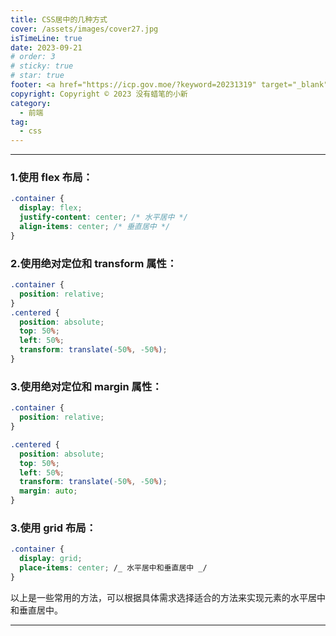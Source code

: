```yaml
---
title: CSS居中的几种方式
cover: /assets/images/cover27.jpg
isTimeLine: true
date: 2023-09-21
# order: 3
# sticky: true
# star: true
footer: <a href="https://icp.gov.moe/?keyword=20231319" target="_blank">萌 ICP 备 20231319 号</a>
copyright: Copyright © 2023 没有蜡笔的小新
category:
  - 前端
tag:
  - css
---
```


---

### 1.使用 flex 布局：

```css
.container {
  display: flex;
  justify-content: center; /* 水平居中 */
  align-items: center; /* 垂直居中 */
}
```

### 2.使用绝对定位和 transform 属性：

```css
.container {
  position: relative;
}
.centered {
  position: absolute;
  top: 50%;
  left: 50%;
  transform: translate(-50%, -50%);
}
```

### 3.使用绝对定位和 margin 属性：

```css
.container {
  position: relative;
}

.centered {
  position: absolute;
  top: 50%;
  left: 50%;
  transform: translate(-50%, -50%);
  margin: auto;
}
```

### 3.使用 grid 布局：

```css
.container {
  display: grid;
  place-items: center; /_ 水平居中和垂直居中 _/
}
```

以上是一些常用的方法，可以根据具体需求选择适合的方法来实现元素的水平居中和垂直居中。

---
